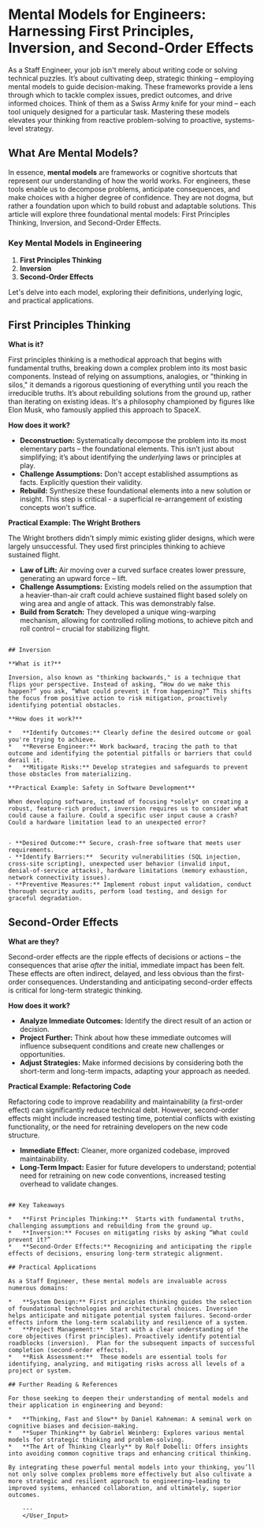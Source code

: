# Mental Models for Engineers: Harnessing First Principles, Inversion, and Second-Order Effects

As a Staff Engineer, your job isn't merely about writing code or solving technical puzzles. It’s about cultivating deep, strategic thinking – employing mental models to guide decision-making. These frameworks provide a lens through which to tackle complex issues, predict outcomes, and drive informed choices. Think of them as a Swiss Army knife for your mind – each tool uniquely designed for a particular task. Mastering these models elevates your thinking from reactive problem-solving to proactive, systems-level strategy.

## What Are Mental Models?

In essence, **mental models** are frameworks or cognitive shortcuts that represent our understanding of how the world works. For engineers, these tools enable us to decompose problems, anticipate consequences, and make choices with a higher degree of confidence. They are not dogma, but rather a foundation upon which to build robust and adaptable solutions. This article will explore three foundational mental models: First Principles Thinking, Inversion, and Second-Order Effects.

### Key Mental Models in Engineering

1. **First Principles Thinking**
2. **Inversion**
3. **Second-Order Effects**

Let's delve into each model, exploring their definitions, underlying logic, and practical applications.

## First Principles Thinking

**What is it?**

First principles thinking is a methodical approach that begins with fundamental truths, breaking down a complex problem into its most basic components. Instead of relying on assumptions, analogies, or "thinking in silos," it demands a rigorous questioning of everything until you reach the irreducible truths. It’s about rebuilding solutions from the ground up, rather than iterating on existing ideas. It's a philosophy championed by figures like Elon Musk, who famously applied this approach to SpaceX.

**How does it work?**

- **Deconstruction:** Systematically decompose the problem into its most elementary parts – the foundational elements. This isn’t just about simplifying; it’s about identifying the _underlying_ laws or principles at play.
- **Challenge Assumptions:** Don't accept established assumptions as facts. Explicitly question their validity.
- **Rebuild:** Synthesize these foundational elements into a new solution or insight. This step is critical - a superficial re-arrangement of existing concepts won't suffice.

**Practical Example: The Wright Brothers**

The Wright brothers didn't simply mimic existing glider designs, which were largely unsuccessful. They used first principles thinking to achieve sustained flight.

- **Law of Lift:** Air moving over a curved surface creates lower pressure, generating an upward force – lift.
- **Challenge Assumptions:** Existing models relied on the assumption that a heavier-than-air craft could achieve sustained flight based solely on wing area and angle of attack. This was demonstrably false.
- **Build from Scratch:** They developed a unique wing-warping mechanism, allowing for controlled rolling motions, to achieve pitch and roll control – crucial for stabilizing flight.

```

## Inversion

**What is it?**

Inversion, also known as "thinking backwards," is a technique that flips your perspective. Instead of asking, “How do we make this happen?” you ask, “What could prevent it from happening?” This shifts the focus from positive action to risk mitigation, proactively identifying potential obstacles.

**How does it work?**

*   **Identify Outcomes:** Clearly define the desired outcome or goal you're trying to achieve.
*   **Reverse Engineer:** Work backward, tracing the path to that outcome and identifying the potential pitfalls or barriers that could derail it.
*   **Mitigate Risks:** Develop strategies and safeguards to prevent those obstacles from materializing.

**Practical Example: Safety in Software Development**

When developing software, instead of focusing *solely* on creating a robust, feature-rich product, inversion requires us to consider what could cause a failure. Could a specific user input cause a crash? Could a hardware limitation lead to an unexpected error?


- **Desired Outcome:** Secure, crash-free software that meets user requirements.
- **Identify Barriers:**  Security vulnerabilities (SQL injection, cross-site scripting), unexpected user behavior (invalid input, denial-of-service attacks), hardware limitations (memory exhaustion, network connectivity issues).
- **Preventive Measures:** Implement robust input validation, conduct thorough security audits, perform load testing, and design for graceful degradation.
```

## Second-Order Effects

**What are they?**

Second-order effects are the ripple effects of decisions or actions – the consequences that arise _after_ the initial, immediate impact has been felt. These effects are often indirect, delayed, and less obvious than the first-order consequences. Understanding and anticipating second-order effects is critical for long-term strategic thinking.

**How does it work?**

- **Analyze Immediate Outcomes:** Identify the direct result of an action or decision.
- **Project Further:** Think about how these immediate outcomes will influence subsequent conditions and create new challenges or opportunities.
- **Adjust Strategies:** Make informed decisions by considering both the short-term and long-term impacts, adapting your approach as needed.

**Practical Example: Refactoring Code**

Refactoring code to improve readability and maintainability (a first-order effect) can significantly reduce technical debt. However, second-order effects might include increased testing time, potential conflicts with existing functionality, or the need for retraining developers on the new code structure.

- **Immediate Effect:** Cleaner, more organized codebase, improved maintainability.
- **Long-Term Impact:** Easier for future developers to understand; potential need for retraining on new code conventions, increased testing overhead to validate changes.

```

## Key Takeaways

*   **First Principles Thinking:**  Starts with fundamental truths, challenging assumptions and rebuilding from the ground up.
*   **Inversion:** Focuses on mitigating risks by asking “What could prevent it?”
*   **Second-Order Effects:** Recognizing and anticipating the ripple effects of decisions, ensuring long-term strategic alignment.

## Practical Applications

As a Staff Engineer, these mental models are invaluable across numerous domains:

*   **System Design:** First principles thinking guides the selection of foundational technologies and architectural choices. Inversion helps anticipate and mitigate potential system failures. Second-order effects inform the long-term scalability and resilience of a system.
*   **Project Management:**  Start with a clear understanding of the core objectives (first principles). Proactively identify potential roadblocks (inversion).  Plan for the subsequent impacts of successful completion (second-order effects).
*   **Risk Assessment:**  These models are essential tools for identifying, analyzing, and mitigating risks across all levels of a project or system.

## Further Reading & References

For those seeking to deepen their understanding of mental models and their application in engineering and beyond:

*   **Thinking, Fast and Slow** by Daniel Kahneman: A seminal work on cognitive biases and decision-making.
*   **Super Thinking** by Gabriel Weinberg: Explores various mental models for strategic thinking and problem-solving.
*   **The Art of Thinking Clearly** by Rolf Dobelli: Offers insights into avoiding common cognitive traps and enhancing critical thinking.

By integrating these powerful mental models into your thinking, you’ll not only solve complex problems more effectively but also cultivate a more strategic and resilient approach to engineering—leading to improved systems, enhanced collaboration, and ultimately, superior outcomes.

    ---
    </User_Input>

```
